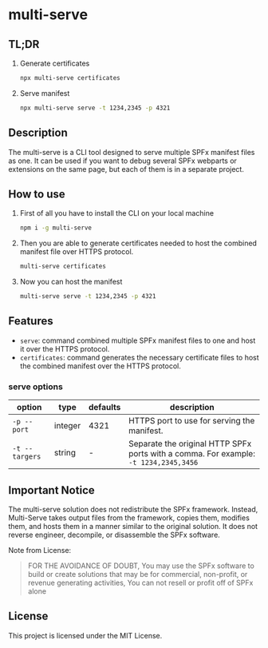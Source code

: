 # multi-serve

## TL;DR

1. Generate certificates
    ```sh
    npx multi-serve certificates
    ```
1. Serve manifest
    ```sh
    npx multi-serve serve -t 1234,2345 -p 4321
    ```

## Description

The multi-serve is a CLI tool designed to serve multiple SPFx manifest files as one. It can be used if you want to debug several SPFx webparts or extensions on the same page, but each of them is in a separate project.

## How to use

1. First of all you have to install the CLI on your local machine
    ```sh
    npm i -g multi-serve
    ```
2. Then you are able to generate certificates needed to host the combined manifest file over HTTPS protocol.
    ```sh
    multi-serve certificates
    ```
3. Now you can host the manifest
    ```sh
    multi-serve serve -t 1234,2345 -p 4321
    ```

## Features

-   `serve`: command combined multiple SPFx manifest files to one and host it over the HTTPS protocol.
-   `certificates`: command generates the necessary certificate files to host the combined manifest over the HTTPS protocol.

### serve options

| option         | type    | defaults | description                                                                          |
| -------------- | ------- | -------- | ------------------------------------------------------------------------------------ |
| `-p --port`    | integer | 4321     | HTTPS port to use for serving the manifest.                                          |
| `-t --targers` | string  | -        | Separate the original HTTP SPFx ports with a comma. For example: `-t 1234,2345,3456` |

## Important Notice

The multi-serve solution does not redistribute the SPFx framework. Instead, Multi-Serve takes output files from the framework, copies them, modifies them, and hosts them in a manner similar to the original solution. It does not reverse engineer, decompile, or disassemble the SPFx software.

Note from License:

> FOR THE AVOIDANCE OF DOUBT, You may use the SPFx software to build or create solutions that may be for commercial, non-profit, or revenue generating activities, You can not resell or profit off of SPFx alone

## License

This project is licensed under the MIT License.

